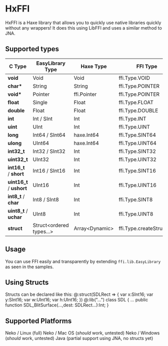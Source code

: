 HxFFI
=====
HxFFI is a Haxe library that allows you to quickly use native libraries quickly without any wrappers! It does this using LibFFI and uses a similar method to JNA.

Supported types
---------------
 C Type						| EasyLibrary Type				| Haxe Type				| FFI Type
----------------------------|-------------------------------|-----------------------|---------------------------
__void__					| Void 							| Void 					| ffi.Type.VOID
__char*__					| String						| String 				| ffi.Type.POINTER
__void*__					| Pointer						| ffi.Pointer 			| ffi.Type.POINTER
__float__					| Single						| Float 				| ffi.Type.FLOAT
__double__				    | Float							| Float 				| ffi.Type.DOUBLE
__int__ 				    | Int / SInt					| Int					| ffi.Type.INT
__uint__ 				    | UInt							| Int					| ffi.Type.UINT
__long__ 				    | Int64 / SInt64				| haxe.Int64			| ffi.Type.SINT64
__ulong__ 				    | UInt64						| haxe.Int64			| ffi.Type.UINT64
__int32_t__ 			    | Int32	/ SInt32				| Int					| ffi.Type.SINT32
__uint32_t__ 			    | UInt32						| Int					| ffi.Type.UINT32
__int16_t__ / __short__ 	| Int16	/ SInt16				| Int					| ffi.Type.SINT16
__uint16_t__ / __ushort__ 	| UInt16						| Int					| ffi.Type.UINT16
__int8_t__ / __char__ 		| Int8 / SInt8					| Int					| ffi.Type.SINT8
__uint8_t__ / __uchar__ 	| UInt8							| Int					| ffi.Type.UINT8
__struct__					| Struct&lt;ordered types...&gt;| Array&lt;Dynamic&gt;	| ffi.Type.createStruct(...)

Usage
-----
You can use FFI easily and transparently by extending `ffi.lib.EasyLibrary` as seen in the samples.

Using Structs
-------------
Structs can be declared like this:
@:struct(SDLRect => {
	var x:SInt16;
	var y:SInt16;
	var w:UInt16;
	var h:UInt16;
})
@:lib("...")
class SDL {
	...
	public function SDL_BlitSurface(...,dest: SDLRect...):Int;
}

Supported Platforms
-------------------
Neko / Linux (full)
Neko / Mac OS (*should* work, untested)
Neko / Windows (*should* work, untested)
Java (partial support using JNA, no structs yet)